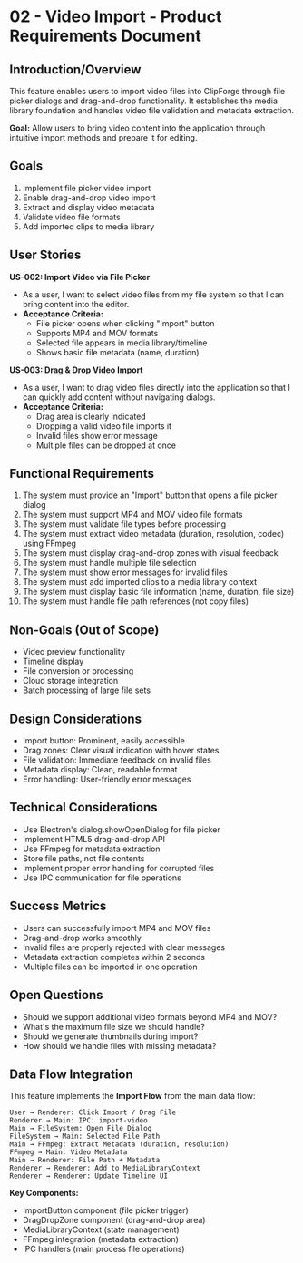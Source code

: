 # 02 - Video Import - Product Requirements Document

## Introduction/Overview

This feature enables users to import video files into ClipForge through file picker dialogs and drag-and-drop functionality. It establishes the media library foundation and handles video file validation and metadata extraction.

**Goal:** Allow users to bring video content into the application through intuitive import methods and prepare it for editing.

## Goals

1. Implement file picker video import
2. Enable drag-and-drop video import
3. Extract and display video metadata
4. Validate video file formats
5. Add imported clips to media library

## User Stories

**US-002: Import Video via File Picker**
- As a user, I want to select video files from my file system so that I can bring content into the editor.
- **Acceptance Criteria:**
  - File picker opens when clicking "Import" button
  - Supports MP4 and MOV formats
  - Selected file appears in media library/timeline
  - Shows basic file metadata (name, duration)

**US-003: Drag & Drop Video Import**
- As a user, I want to drag video files directly into the application so that I can quickly add content without navigating dialogs.
- **Acceptance Criteria:**
  - Drag area is clearly indicated
  - Dropping a valid video file imports it
  - Invalid files show error message
  - Multiple files can be dropped at once

## Functional Requirements

1. The system must provide an "Import" button that opens a file picker dialog
2. The system must support MP4 and MOV video file formats
3. The system must validate file types before processing
4. The system must extract video metadata (duration, resolution, codec) using FFmpeg
5. The system must display drag-and-drop zones with visual feedback
6. The system must handle multiple file selection
7. The system must show error messages for invalid files
8. The system must add imported clips to a media library context
9. The system must display basic file information (name, duration, file size)
10. The system must handle file path references (not copy files)

## Non-Goals (Out of Scope)

- Video preview functionality
- Timeline display
- File conversion or processing
- Cloud storage integration
- Batch processing of large file sets

## Design Considerations

- Import button: Prominent, easily accessible
- Drag zones: Clear visual indication with hover states
- File validation: Immediate feedback on invalid files
- Metadata display: Clean, readable format
- Error handling: User-friendly error messages

## Technical Considerations

- Use Electron's dialog.showOpenDialog for file picker
- Implement HTML5 drag-and-drop API
- Use FFmpeg for metadata extraction
- Store file paths, not file contents
- Implement proper error handling for corrupted files
- Use IPC communication for file operations

## Success Metrics

- Users can successfully import MP4 and MOV files
- Drag-and-drop works smoothly
- Invalid files are properly rejected with clear messages
- Metadata extraction completes within 2 seconds
- Multiple files can be imported in one operation

## Open Questions

- Should we support additional video formats beyond MP4 and MOV?
- What's the maximum file size we should handle?
- Should we generate thumbnails during import?
- How should we handle files with missing metadata?

## Data Flow Integration

This feature implements the **Import Flow** from the main data flow:

```
User → Renderer: Click Import / Drag File
Renderer → Main: IPC: import-video
Main → FileSystem: Open File Dialog
FileSystem → Main: Selected File Path
Main → FFmpeg: Extract Metadata (duration, resolution)
FFmpeg → Main: Video Metadata
Main → Renderer: File Path + Metadata
Renderer → Renderer: Add to MediaLibraryContext
Renderer → Renderer: Update Timeline UI
```

**Key Components:**
- ImportButton component (file picker trigger)
- DragDropZone component (drag-and-drop area)
- MediaLibraryContext (state management)
- FFmpeg integration (metadata extraction)
- IPC handlers (main process file operations)
